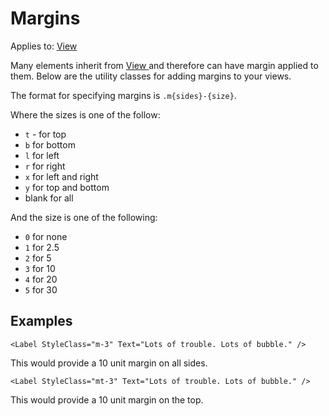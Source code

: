 # Margins

Applies to: [View](https://docs.microsoft.com/en-us/dotnet/api/xamarin.forms.view?view=xamarin-forms)

Many elements inherit from [View ](https://docs.microsoft.com/en-us/dotnet/api/xamarin.forms.view?view=xamarin-forms)and therefore can have margin applied to them. Below are the utility classes for adding margins to your views.

The format for specifying margins is `.m{sides}-{size}`.

Where the sizes is one of the follow:

* `t` - for top
* `b` for bottom
* `l` for left
* `r` for right
* `x` for left and right
* `y` for top and bottom
* blank for all

And the size is one of the following:

* `0` for none
* `1` for 2.5
* `2` for 5
* `3` for 10
* `4` for 20
* `5` for 30

## Examples

```text
<Label StyleClass="m-3" Text="Lots of trouble. Lots of bubble." />
```

This would provide a 10 unit margin on all sides.

```text
<Label StyleClass="mt-3" Text="Lots of trouble. Lots of bubble." />
```

This would provide a 10 unit margin on the top.

